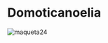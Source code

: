 # Domoticanoelia
![maqueta24](https://github.com/noeliaalvarezalvarez/Domoticanoelia/assets/171138946/916df20d-fed2-46d3-9b16-9031487ca4fd)
